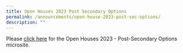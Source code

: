```yaml
---
title: Open Houses 2023 Post Secondary Options
permalink: /announcements/open-house-2023-post-sec-options/
description: ""
---
```

Please [click here](https://docs.google.com/presentation/d/1e9K-BHn2zQRwKeH8fFUEoKKBYw0zQITID-0ffL-jE78/edit#slide=id.g16b5dea7e0a_2_155) for the Open Houses 2023 - Post-Secondary Options microsite.